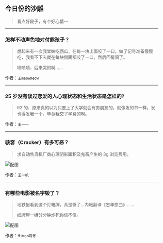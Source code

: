## 今日份的沙雕

> 看点好段子，有个好心情～


 
---

### 怎样不动声色地对付熊孩子？

> 想起来有一次我堂妹吃西瓜，在每一块上面咬了一口，做了记号准备慢慢吃，我看不下去就在每块侧面都咬了一口，然后回房间了。
> 
> 啧啧啧，后来哭的啊……


作者：`王meowmeow`

---

### 25 岁没有谈过恋爱的人心理状态和生活状态是怎样的?

> 92 的，原来真的以为只要上了大学就会有男朋友的，就像发的书一样，发也得发我一个，毕竟我交了学费的啊。


作者：`王一一`

---

### 骇客（Cracker）有多可恶？

> 求自动售货机厂商心理阴影面积及鬼畜产生的 3g 浏览费用。



![配图](http://pic2.zhimg.com/70/a999b5b96318d5f9a3ee14394653aad9_b.jpg)


作者：`王一帆`

---

### 有哪些电影被名字毁了？

> 地铁里看到这个灯箱牌，真是够了...内地翻译《忘年恋曲》……
> 
> 纸牌屋一姐分分钟炸死你信不信。



![配图](http://pic3.zhimg.com/70/840e3e172eee5c284091dc453d34f4f6_b.jpg)


作者：`Mingo鸣哥`